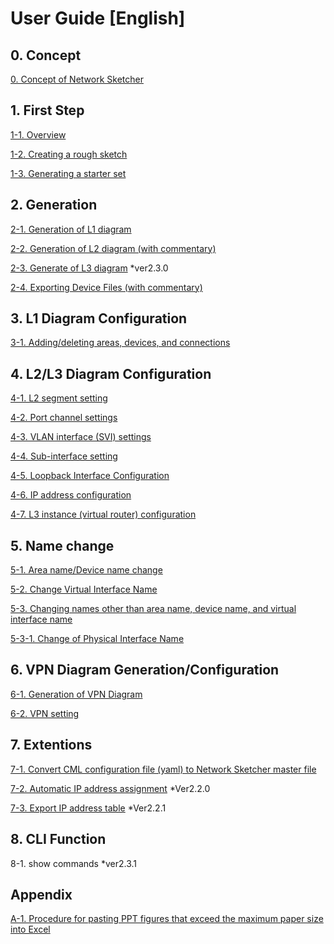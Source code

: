 # User Guide [English]

## 0. Concept
[0. Concept of Network Sketcher](https://github.com/cisco-open/network-sketcher/blob/main/User_Guide/English/0-1.concept%20of%20Network%20Sketcher.pdf)

## 1. First Step

[1-1. Overview](https://github.com/cisco-open/network-sketcher/blob/main/User_Guide/English/1-1%20What%20is%20Network%20Sketcher%20DX.pdf)

[1-2. Creating a rough sketch](https://github.com/cisco-open/network-sketcher/blob/main/User_Guide/English/1-2.creating%20a%20rough%20sketch.pdf)

[1-3. Generating a starter set](https://github.com/cisco-open/network-sketcher/blob/main/User_Guide/English/1-3.%20generating%20a%20starter%20set.pdf)


## 2. Generation

[2-1. Generation of L1 diagram](https://github.com/cisco-open/network-sketcher/blob/main/User_Guide/English/2-1.%20generation%20of%20L1%20diagram.pdf)

[2-2. Generation of L2 diagram (with commentary)](https://github.com/cisco-open/network-sketcher/blob/main/User_Guide/English/2-2.%20generation%20of%20L2%20diagram.pdf)

[2-3. Generate of L3 diagram](https://github.com/cisco-open/network-sketcher/blob/main/User_Guide/English/2-3.%20generate%20of%20L3%20diagram.pdf) *ver2.3.0

[2-4. Exporting Device Files (with commentary)](https://github.com/cisco-open/network-sketcher/blob/main/User_Guide/English/2-4%20Exporting%20Device%20Files.pdf)

## 3. L1 Diagram Configuration

[3-1. Adding/deleting areas, devices, and connections](https://github.com/cisco-open/network-sketcher/blob/main/User_Guide/English/3-1.%20addingdeleting%20areas%2C%20devices%2C%20and%20connections.pdf)


## 4. L2/L3 Diagram Configuration

[4-1. L2 segment setting ](https://github.com/cisco-open/network-sketcher/blob/main/User_Guide/English/4-1.L2%20segment%20setting%20.pdf)

[4-2. Port channel settings ](https://github.com/cisco-open/network-sketcher/blob/main/User_Guide/English/4-2.Port%20channel%20settings%20.pdf)

[4-3. VLAN interface (SVI) settings ](https://github.com/cisco-open/network-sketcher/blob/main/User_Guide/English/4-3.VLAN%20interface%20(SVI)%20settings%20.pdf)

[4-4. Sub-interface setting](https://github.com/cisco-open/network-sketcher/blob/main/User_Guide/English/4-4.Sub-interface%20setting.pdf)

[4-5. Loopback Interface Configuration](https://github.com/cisco-open/network-sketcher/blob/main/User_Guide/English/4-5.Loopback%20Interface%20Configuration.pdf)

[4-6. IP address configuration](https://github.com/cisco-open/network-sketcher/blob/main/User_Guide/English/4-6.IP%20address%20configuration.pdf)

[4-7. L3 instance (virtual router) configuration](https://github.com/cisco-open/network-sketcher/blob/main/User_Guide/English/4-7.L3%20instance%20(virtual%20router)%20configuration.pdf)

## 5. Name change
[5-1. Area name/Device name change](https://github.com/cisco-open/network-sketcher/blob/main/User_Guide/English/5-1.%20area%20namedevice%20name%20change.pdf)

[5-2. Change Virtual Interface Name ](https://github.com/cisco-open/network-sketcher/blob/main/User_Guide/English/5-2.Change%20Virtual%20Interface%20Name%20.pdf)

[5-3. Changing names other than area name, device name, and virtual interface name](https://github.com/cisco-open/network-sketcher/blob/main/User_Guide/English/5-3.%20Changing%20names%20other%20than%20area%20name%2C%20device%20name%2C%20and%20virtual%20interface%20name.pdf)

[5-3-1. Change of Physical Interface Name](https://github.com/cisco-open/network-sketcher/blob/main/User_Guide/English/5-3-1.%20Change%20of%20Physical%20Interface%20Name.pdf)

## 6. VPN Diagram Generation/Configuration
[6-1. Generation of VPN Diagram](https://github.com/cisco-open/network-sketcher/blob/main/User_Guide/English/6-1.%20Generation%20of%20VPN%20Diagram%20.md) 

[6-2. VPN setting](https://github.com/cisco-open/network-sketcher/blob/main/User_Guide/English/6-2.%20VPN%20setting.md) 


## 7. Extentions
[7-1. Convert CML configuration file (yaml) to Network Sketcher master file](https://github.com/cisco-open/network-sketcher/blob/main/User_Guide/English/7-1.%20Convert%20CML%20configuration%20file%20(yaml)%20to%20Network%20Sketcher%20master%20file.md) 

[7-2. Automatic IP address assignment](https://github.com/cisco-open/network-sketcher/blob/main/User_Guide/English/7-2.%20Automatic%20IP%20address%20assignment.md)  *Ver2.2.0

[7-3. Export IP address table](https://github.com/cisco-open/network-sketcher/blob/main/User_Guide/English/7-3.%20Export%20IP%20address%20table.md) *Ver2.2.1

## 8. CLI Function
8-1. show commands *ver2.3.1

## Appendix
[A-1. Procedure for pasting PPT figures that exceed the maximum paper size into Excel](https://github.com/cisco-open/network-sketcher/blob/main/User_Guide/English/A-1.%20Procedure%20for%20pasting%20PPT%20figures%20that%20exceed%20the%20maximum%20paper%20size%20into%20Excel.md)
